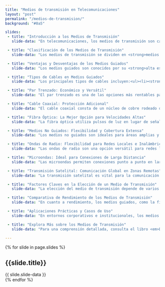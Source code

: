```yaml
---
title: "Medios de transmisión en Telecomunicaciones"
layout: "post"
permalink: "/medios-de-transmision/"
background: "#0a5"

slides:
 - title: "Introducción a los Medios de Transmisión"
   slide-data: "En telecomunicaciones, los medios de transmisión son canales a través de los cuales se envían datos de un punto a otro. Su función es crucial, ya que influyen directamente en la velocidad, alcance y calidad de la comunicación. Los medios de transmisión pueden clasificarse según el tipo de señal que transportan y el tipo de tecnología utilizada. La elección del medio afecta a factores clave como la confiabilidad, la cobertura y la eficiencia económica de la red."

 - title: "Clasificación de los Medios de Transmisión"
   slide-data: "Los medios de transmisión se dividen en <strong>medios guiados</strong> y <strong>medios no guiados</strong>. <ul><li><strong>Medios guiados:</strong> La señal se propaga a través de un soporte físico, como cables de cobre o fibra óptica, que direcciona las ondas de datos, minimizando las interferencias externas. Son ideales para entornos urbanos o de alta densidad donde se requiere una conexión constante.</li><li><strong>Medios no guiados:</strong> Utilizan el espacio libre, como ondas de radio o microondas, permitiendo flexibilidad y cobertura en áreas amplias. Son esenciales para redes móviles, satelitales y comunicaciones de área extensa (WAN).</li></ul>"

 - title: "Ventajas y Desventajas de los Medios Guiados"
   slide-data: "Los medios guiados son conocidos por su <strong>alta estabilidad y protección contra interferencias</strong>, lo cual los convierte en una opción confiable para transmitir datos a alta velocidad en redes empresariales o institucionales. Sin embargo, requieren instalación física, lo que conlleva costos y limita la movilidad. Pese a eso, ofrecen una mayor seguridad y una calidad de transmisión superior, especialmente en entornos densamente poblados."

 - title: "Tipos de Cables en Medios Guiados"
   slide-data: "Los principales tipos de cables incluyen:<ul><li><strong>Par trenzado:</strong> Consiste en dos hilos de cobre trenzados para minimizar interferencias; es ampliamente utilizado en redes Ethernet.</li><li><strong>Cable coaxial:</strong> Ofrece una mayor resistencia a interferencias y es común en conexiones de televisión e Internet de velocidad media.</li><li><strong>Fibra óptica:</strong> Este tipo de cable ofrece velocidades de transmisión excepcionalmente altas, siendo ideal para telecomunicaciones y conexiones de larga distancia, pero con un costo de instalación más alto.</li></ul>"

 - title: "Par Trenzado: Económico y Versátil"
   slide-data: "El par trenzado es una de las opciones más rentables para redes locales (LAN) y conexiones en oficinas pequeñas. Existen varias categorías de cables, como CAT5e y CAT6, que soportan diferentes velocidades, desde 100 Mbps hasta 10 Gbps. Aunque es susceptible a interferencias en entornos ruidosos, sigue siendo ampliamente utilizado por su bajo costo y su capacidad de soportar redes de alta velocidad dentro de edificios."

 - title: "Cable Coaxial: Protección Adicional"
   slide-data: "El cable coaxial consta de un núcleo de cobre rodeado de capas aislantes y un blindaje de malla metálica, lo cual le proporciona una alta resistencia a las interferencias externas. Esto lo hace ideal para aplicaciones de televisión por cable y algunas conexiones de Internet. Aunque su capacidad de ancho de banda es menor en comparación con la fibra óptica, sigue siendo útil en entornos urbanos con alta densidad de usuarios."

 - title: "Fibra Óptica: La Mejor Opción para Velocidades Altas"
   slide-data: "La fibra óptica utiliza pulsos de luz en lugar de señales eléctricas, lo que permite transmitir datos a una velocidad y capacidad muy superior a otros medios. Gracias a su inmunidad a las interferencias electromagnéticas y su capacidad para alcanzar distancias largas sin pérdida de calidad, la fibra es la elección preferida en redes troncales, telecomunicaciones de larga distancia y redes empresariales de alta velocidad. Aunque su costo inicial es alto, es una inversión a largo plazo por su durabilidad y eficiencia."

 - title: "Medios No Guiados: Flexibilidad y Cobertura Extensa"
   slide-data: "Los medios no guiados son ideales para áreas amplias y aplicaciones que requieren movilidad, como redes móviles y satelitales. Al utilizar el espacio libre, como ondas de radio o microondas, estos medios permiten una cobertura extensa sin la necesidad de una infraestructura física de cables. Aunque pueden ser más susceptibles a interferencias y requieren un control de seguridad más riguroso, son fundamentales en áreas de difícil acceso o con alta movilidad."

 - title: "Ondas de Radio: Flexibilidad para Redes Locales e Inalámbricas"
   slide-data: "Las ondas de radio son una opción versátil para redes locales e inalámbricas, como WiFi y Bluetooth. Ofrecen una buena cobertura en interiores y exteriores y son económicas de implementar. Sin embargo, son susceptibles a interferencias, especialmente en entornos con múltiples dispositivos. Aun así, son ampliamente utilizadas en redes domésticas, comerciales y en dispositivos móviles."

 - title: "Microondas: Ideal para Conexiones de Larga Distancia"
   slide-data: "Las microondas permiten conexiones punto a punto en largas distancias, esenciales para áreas rurales o donde no es viable el cableado. Funcionan mediante antenas en línea de vista, lo que implica que no deben existir obstáculos en la trayectoria de la señal. Las microondas ofrecen altas velocidades de transmisión, aunque la instalación y mantenimiento de la infraestructura pueden ser costosos y complejos."

 - title: "Transmisión Satelital: Comunicación Global en Zonas Remotas"
   slide-data: "La transmisión satelital es vital para la comunicación en áreas remotas o de difícil acceso. Las señales son enviadas al satélite y luego retransmitidas a estaciones en tierra, permitiendo cobertura en grandes extensiones geográficas. Sin embargo, tiene el inconveniente de la latencia, especialmente para aplicaciones que requieren tiempos de respuesta rápidos. También es una opción costosa, pero es esencial para conectividad global."

 - title: "Factores Claves en la Elección de un Medio de Transmisión"
   slide-data: "La elección del medio de transmisión depende de varios factores:<ul><li><strong>Velocidad:</strong> Los medios como la fibra óptica y las microondas suelen ofrecer las velocidades más altas.</li><li><strong>Distancia:</strong> Para largas distancias, la fibra óptica y los medios satelitales son más efectivos.</li><li><strong>Interferencias:</strong> La fibra óptica es inmune a interferencias, mientras que otros medios no guiados, como las ondas de radio, pueden verse afectadas por entornos ruidosos.</li><li><strong>Movilidad:</strong> Los medios no guiados son esenciales para aplicaciones móviles, mientras que los medios guiados ofrecen mayor estabilidad para instalaciones fijas.</li></ul>"

 - title: "Comparativa de Rendimiento de los Medios de Transmisión"
   slide-data: "En cuanto a rendimiento, los medios guiados, como la fibra óptica y el cable de par trenzado, superan a los no guiados en términos de velocidad, seguridad y confiabilidad. Sin embargo, los medios no guiados, como las ondas de radio y las comunicaciones satelitales, destacan en términos de cobertura y movilidad, siendo más adecuados para redes de área amplia y aplicaciones móviles."

 - title: "Aplicaciones Prácticas y Casos de Uso"
   slide-data: "En entornos corporativos e institucionales, los medios guiados suelen ser preferidos debido a su estabilidad y seguridad. Las redes domésticas y de oficina de menor escala tienden a utilizar ondas de radio (WiFi) por su facilidad de instalación y costo accesible. En áreas remotas o con baja densidad de infraestructura, la transmisión satelital y los enlaces de microondas son esenciales para mantener la conectividad."

 - title: "Explora Más sobre los Medios de Transmisión"
   slide-data: "Para una comprensión detallada, consulta el libro <em>Data Telecommunications</em>, el cual proporciona una descripción completa de cada tipo de medio, sus aplicaciones tecnológicas, y cómo optimizar la comunicación en diversas redes de datos modernas."

---
```


{% for slide in page.slides %}                 
<section data-background="{% if slide.image %}{{slide.image}}{% elsif slide.background %}{{slide.background}}{% else %}{{page.background}}{% endif %}">
        <h1>{{slide.title}}</h1>{{ slide.slide-data }}
</section>               
{% endfor %}
